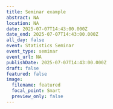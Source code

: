 ```yaml
---
title: Seminar example
abstract: NA
location: NA
date: 2025-07-07T14:43:00.000Z
date_end: 2025-07-07T14:43:00.000Z
all_day: false
event: Statistics Seminar
event_type: seminar
event_url: NA
publishDate: 2025-07-07T14:43:00.000Z
draft: false
featured: false
image:
  filename: featured
  focal_point: Smart
  preview_only: false
---
```

